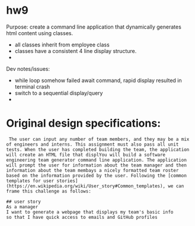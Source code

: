# hw9

Purpose: create a command line application that dynamically generates html content using classes.
 - all classes inherit from employee class
 - classes have a consistent 4 line display structure.
 - 

Dev notes/issues:
 - while loop somehow failed await command, rapid display resulted in terminal crash
 - switch to a sequential display/query
 - 

# Original design specifications:
     The user can input any number of team members, and they may be a mix of engineers and interns. This assignment must also pass all unit tests. When the user has completed building the team, the application will create an HTML file that displYou will build a software engineering team generator command line application. The application will prompt the user for information about the team manager and then information about the team membays a nicely formatted team roster based on the information provided by the user. Following the [common templates for user stories](https://en.wikipedia.org/wiki/User_story#Common_templates), we can frame this challenge as follows:

```
## user story
As a manager
I want to generate a webpage that displays my team's basic info
so that I have quick access to emails and GitHub profiles
```